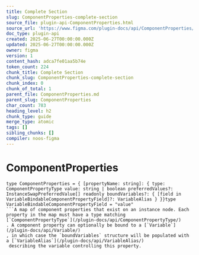 ```yaml
---
title: Complete Section
slug: ComponentProperties-complete-section
source_file: plugin-api-ComponentProperties.html
source_url: 'https://www.figma.com/plugin-docs/api/ComponentProperties/'
doc_type: plugin-api
created: 2025-06-27T00:00:00.000Z
updated: 2025-06-27T00:00:00.000Z
owner: figma
version: 1
content_hash: adca7fe01aa5b74e
token_count: 224
chunk_title: Complete Section
chunk_slug: ComponentProperties-complete-section
chunk_index: 0
chunk_of_total: 1
parent_file: ComponentProperties.md
parent_slug: ComponentProperties
char_count: 783
heading_level: h2
chunk_type: guide
merge_type: atomic
tags: []
sibling_chunks: []
compiler: noos-figma
---
```


# ComponentProperties

```
type ComponentProperties = { [propertyName: string]: { type: ComponentPropertyType value: string | boolean preferredValues?: InstanceSwapPreferredValue[] readonly boundVariables?: { [field in VariableBindableComponentPropertyField]?: VariableAlias } }}type VariableBindableComponentPropertyField = "value"
```A map of component properties that exist on an instance node. Each property in the map must have a type matching [`ComponentPropertyType`](/plugin-docs/api/ComponentPropertyType/)
. A component property can optionally be bound to a [`Variable`](/plugin-docs/api/Variable/)
, in which case the `boundVariables` structure will be populated with a [`VariableAlias`](/plugin-docs/api/VariableAlias/)
 describing the variable controlling this property.
